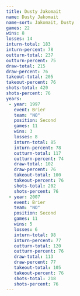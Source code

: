 ```yaml
---
title: Dusty Jakomait
name: Dusty Jakomait
name-sort: Jakomait, Dusty
games: 22
wins: 8
losses: 14
inturn-total: 183
inturn-percent: 78
outturn-total: 237
outturn-percent: 75
draw-total: 215
draw-percent: 76
takeout-total: 205
takeout-percent: 76
shots-total: 420
shots-percent: 76
years:
 - year: 1997
   event: Brier
   team: "NO"
   position: Second
   games: 11
   wins: 3
   losses: 8
   inturn-total: 85
   inturn-percent: 78
   outturn-total: 117
   outturn-percent: 74
   draw-total: 102
   draw-percent: 76
   takeout-total: 100
   takeout-percent: 76
   shots-total: 202
   shots-percent: 76
 - year: 2007
   event: Brier
   team: "NO"
   position: Second
   games: 11
   wins: 5
   losses: 6
   inturn-total: 98
   inturn-percent: 77
   outturn-total: 120
   outturn-percent: 76
   draw-total: 113
   draw-percent: 77
   takeout-total: 105
   takeout-percent: 76
   shots-total: 218
   shots-percent: 76
---
```

